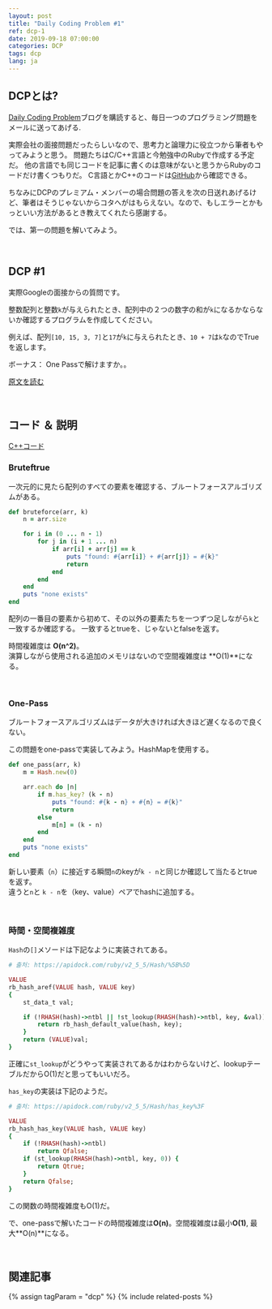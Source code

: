 ```yaml
---
layout: post
title: "Daily Coding Problem #1"
ref: dcp-1
date: 2019-09-18 07:00:00
categories: DCP
tags: dcp
lang: ja
---
```


## DCPとは?
[Daily Coding Problem](https://www.dailycodingproblem.com)ブログを購読すると、毎日一つのプログラミング問題をメールに送ってあげる. 

実際会社の面接問題だったらしいなので、思考力と論理力に役立つから筆者もやってみようと思う。
問題たちはC/C++言語と今勉強中のRubyで作成する予定だ。
他の言語でも同じコードを記事に書くのは意味がないと思うからRubyのコードだけ書くつもりだ。
C言語とかC++のコードは[GitHub](https://github.com/muicode/DCP)から確認できる。

ちなみにDCPのプレミアム・メンバーの場合問題の答えを次の日送れあげるけど、筆者はそうじゃないからコタへがはもらえない。なので、もしエラーとかもっといい方法があるとき教えてくれたら感謝する。

では、第一の問題を解いてみよう。

<br>

## DCP #1 
実際Googleの面接からの質問です。

整数配列と整数`k`が与えられたとき、配列中の２つの数字の和が`k`になるかならないか確認するプログラムを作成してください。 

例えば、配列`[10, 15, 3, 7]`と`17`が`k`に与えられたとき、`10 + 7`は`k`なのでTrueを返します。 

ボーナス： One Passで解けますか。。

[原文を読む](en-dcp-1.html#dcp1)

 <br>

## コード ＆ 説明
[C++コード](https://github.com/muicode/DCP/blob/master/problem1/dcp1.cpp)

### Bruteftrue
一次元的に見たら配列のすべての要素を確認する、ブルートフォースアルゴリズムがある。

```ruby
def bruteforce(arr, k)
    n = arr.size

    for i in (0 ... n - 1)
        for j in (i + 1 ... n)
            if arr[i] + arr[j] == k
                puts "found: #{arr[i]} + #{arr[j]} = #{k}"
                return
            end
        end
    end
    puts "none exists"
end
```

配列の一番目の要素から初めて、その以外の要素たちを一つずつ足しながら`k`と一致するか確認する。
一致するとtrueを、じゃないとfalseを返す。

時間複雑度は **O(n^2)**。 <br>
演算しながら使用される追加のメモリはないので空間複雑度は **O(1)**になる。

<br>

### One-Pass

ブルートフォースアルゴリズムはデータが大きければ大きほど遅くなるので良くない。

この問題をone-passで実装してみよう。HashMapを使用する。

```ruby
def one_pass(arr, k)
    m = Hash.new(0)

    arr.each do |n|
        if m.has_key? (k - n)
            puts "found: #{k - n} + #{n} = #{k}"
            return
        else
            m[n] = (k - n)
        end
    end
    puts "none exists"
end
```

新しい要素（`n`）に接近する瞬間`n`のkeyが`k - n`と同じか確認して当たるとtrueを返す。 <br>
違うと`n`と `k - n`を（key、value）ペアでhashに追加する。

<br>

### 時間・空間複雑度

`Hash`の`[]`メソードは下記なように実装されてある。

```ruby
# 출처: https://apidock.com/ruby/v2_5_5/Hash/%5B%5D

VALUE
rb_hash_aref(VALUE hash, VALUE key)
{
    st_data_t val;

    if (!RHASH(hash)->ntbl || !st_lookup(RHASH(hash)->ntbl, key, &val)) {
        return rb_hash_default_value(hash, key);
    }
    return (VALUE)val;
}
```

正確に`st_lookup`がどうやって実装されてあるかはわからないけど、lookupテーブルだからO(1)だと思ってもいいだろ。

`has_key`の実装は下記のようだ。

```ruby
# 출처: https://apidock.com/ruby/v2_5_5/Hash/has_key%3F

VALUE
rb_hash_has_key(VALUE hash, VALUE key)
{
    if (!RHASH(hash)->ntbl)
        return Qfalse;
    if (st_lookup(RHASH(hash)->ntbl, key, 0)) {
        return Qtrue;
    }
    return Qfalse;
}
```

この関数の時間複雑度もO(1)だ。

で、one-passで解いたコードの時間複雑度は**O(n)**。空間複雑度は最小**O(1)**, 最大**O(n)**になる。

<br>

## 関連記事 <a id="related"></a>
{% assign tagParam = "dcp" %}
{% include related-posts %}
